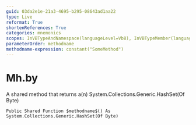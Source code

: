 ```yaml
---
guid: 03da2e1e-21a3-4695-b295-08643ad1aa22
type: Live
reformat: True
shortenReferences: True
categories: mnemonics
scopes: InVBTypeAndNamespace(languageLevel=Vb8), InVBTypeMember(languageLevel=Vb8)
parameterOrder: methodname
methodname-expression: constant("SomeMethod")
---
```


# Mh.by

A shared method that returns a(n) System.Collections.Generic.HashSet(Of Byte)

```
Public Shared Function $methodname$() As System.Collections.Generic.HashSet(Of Byte)
```
